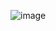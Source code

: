 ![image](https://user-images.githubusercontent.com/92501973/179549934-2de76b26-0c51-460a-a8b7-0715a4c56b72.png)
